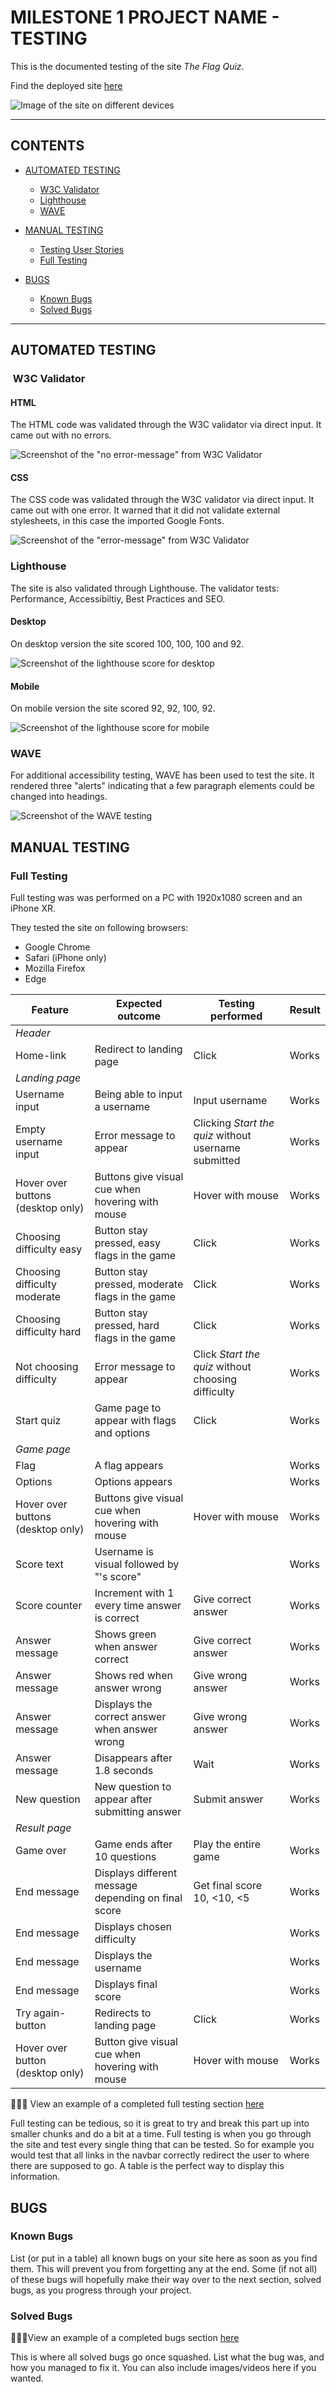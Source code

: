 # MILESTONE 1 PROJECT NAME - TESTING

This is the documented testing of the site *The Flag Quiz*.

Find the deployed site [here](https://mikael-johnsson.github.io/the-flag-quiz/)

![Image of the site on different devices](assets/images/readme/flag_quiz_responsiveness.png)

---

## CONTENTS

* [AUTOMATED TESTING](#automated-testing)
  * [W3C Validator](#w3c-validator)
  * [Lighthouse](#lighthouse)
  * [WAVE](#wave)

* [MANUAL TESTING](#manual-testing)
  * [Testing User Stories](#testing-user-stories)
  * [Full Testing](#full-testing)

* [BUGS](#bugs)
  * [Known Bugs](#known-bugs)
  * [Solved Bugs](#solved-bugs)

---

## AUTOMATED TESTING

###  W3C Validator

#### HTML
The HTML code was validated through the W3C validator via direct input. It came out with no errors.

![Screenshot of the "no error-message" from W3C Validator](assets/images/readme/html_validation.png)

#### CSS
The CSS code was validated through the W3C validator via direct input. It came out with one error. It warned that it did not validate external stylesheets, in this case the imported Google Fonts.

![Screenshot of the "error-message" from W3C Validator](assets/images/readme/css_validation.png)
### Lighthouse
The site is also validated through Lighthouse. The validator tests: Performance, Accessibiltiy, Best Practices and SEO.
#### Desktop
On desktop version the site scored 100, 100, 100 and 92.

![Screenshot of the lighthouse score for desktop](assets/images/readme/lighthouse_desktop_start.png)

#### Mobile
On mobile version the site scored 92, 92, 100, 92.

![Screenshot of the lighthouse score for mobile](assets/images/readme/lighthouse_mobile.png)

### WAVE
For additional accessibility testing, WAVE has been used to test the site. It rendered three "alerts" indicating that a few paragraph elements could be changed into headings.

![Screenshot of the WAVE testing](assets/images/readme/wave_validation.png)


## MANUAL TESTING

### Full Testing
Full testing was was performed on a PC with 1920x1080 screen and an iPhone XR.

They tested the site on following browsers:
- Google Chrome
- Safari (iPhone only)
- Mozilla Firefox
- Edge

|Feature|Expected outcome|Testing performed|Result|
|---|---|---|---|
|*Header*||||
|Home-link|Redirect to landing page|Click|Works|
|*Landing page*||||
|Username input|Being able to input a username|Input username|Works|
|Empty username input|Error message to appear|Clicking *Start the quiz* without username submitted|Works|
|Hover over buttons (desktop only)|Buttons give visual cue when hovering with mouse|Hover with mouse|Works|
|Choosing difficulty easy|Button stay pressed, easy flags in the game|Click|Works|
|Choosing difficulty moderate|Button stay pressed, moderate flags in the game|Click|Works|
|Choosing difficulty hard|Button stay pressed, hard flags in the game|Click|Works|
|Not choosing difficulty|Error message to appear|Click *Start the quiz* without choosing difficulty|Works|
|Start quiz|Game page to appear with flags and options|Click|Works|
|*Game page*||||
|Flag|A flag appears||Works|
|Options|Options appears||Works|
|Hover over buttons (desktop only)|Buttons give visual cue when hovering with mouse|Hover with mouse|Works|
|Score text|Username is visual followed by "'s score"||Works|
|Score counter|Increment with 1 every time answer is correct|Give correct answer|Works|
|Answer message|Shows green when answer correct|Give correct answer|Works|
|Answer message|Shows red when answer wrong|Give wrong answer|Works|
|Answer message|Displays the correct answer when answer wrong|Give wrong answer|Works|
|Answer message|Disappears after 1.8 seconds|Wait|Works|
|New question|New question to appear after submitting answer|Submit answer|Works|
|*Result page*||||
|Game over|Game ends after 10 questions|Play the entire game|Works|
|End message|Displays different message depending on final score|Get final score 10, <10, <5|Works|
|End message|Displays chosen difficulty||Works|
|End message|Displays the username||Works|
|End message|Displays final score||Works|
|Try again-button|Redirects to landing page|Click|Works|
|Hover over button (desktop only)|Button give visual cue when hovering with mouse|Hover with mouse|Works|

👩🏻‍💻 View an example of a completed full testing section [here](https://github.com/kera-cudmore/TheQuizArms/blob/main/TESTING.md#Full-Testing)

Full testing can be tedious, so it is great to try and break this part up into smaller chunks and do a bit at a time. Full testing is when you go through the site and test every single thing that can be tested. So for example you would test that all links in the navbar correctly redirect the user to where there are supposed to go. A table is the perfect way to display this information.

## BUGS

### Known Bugs

List (or put in a table) all known bugs on your site here as soon as you find them. This will prevent you from forgetting any at the end. Some (if not all) of these bugs will hopefully make their way over to the next section, solved bugs, as you progress through your project.

### Solved Bugs

👩🏻‍💻View an example of a completed bugs section [here](https://github.com/kera-cudmore/BookWorm/blob/main/TESTING.md#BUGS)

This is where all solved bugs go once squashed. List what the bug was, and how you managed to fix it. You can also include images/videos here if you wanted.